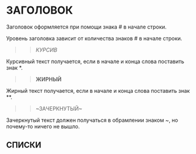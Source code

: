 # ЗАГОЛОВОК

Заголовок оформляется при помощи знака # в начале строки.

Уровень заголовка зависит от количества знаков # в начале строки.

>>*КУРСИВ*

Курсивный текст получается, если в начале и конца слова поставить знак *.

>>**ЖИРНЫЙ**

Жирный текст получается, если в начале и конца слова поставить знак **.

>>~ЗАЧЕРКНУТЫЙ~

Зачеркнутый текст должен получаться в обрамлении знаком ~, но почему-то ничего не вышло.

## СПИСКИ

